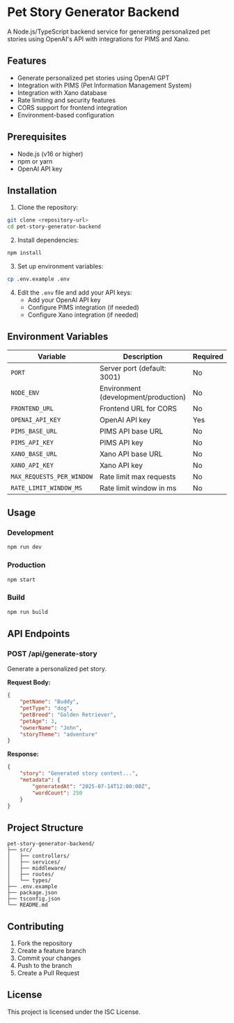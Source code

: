 # Pet Story Generator Backend

A Node.js/TypeScript backend service for generating personalized pet stories using OpenAI's API with integrations for PIMS and Xano.

## Features

- Generate personalized pet stories using OpenAI GPT
- Integration with PIMS (Pet Information Management System)
- Integration with Xano database
- Rate limiting and security features
- CORS support for frontend integration
- Environment-based configuration

## Prerequisites

- Node.js (v16 or higher)
- npm or yarn
- OpenAI API key

## Installation

1. Clone the repository:

```bash
git clone <repository-url>
cd pet-story-generator-backend
```

2. Install dependencies:

```bash
npm install
```

3. Set up environment variables:

```bash
cp .env.example .env
```

4. Edit the `.env` file and add your API keys:
   - Add your OpenAI API key
   - Configure PIMS integration (if needed)
   - Configure Xano integration (if needed)

## Environment Variables

| Variable                  | Description                          | Required |
| ------------------------- | ------------------------------------ | -------- |
| `PORT`                    | Server port (default: 3001)          | No       |
| `NODE_ENV`                | Environment (development/production) | No       |
| `FRONTEND_URL`            | Frontend URL for CORS                | No       |
| `OPENAI_API_KEY`          | OpenAI API key                       | Yes      |
| `PIMS_BASE_URL`           | PIMS API base URL                    | No       |
| `PIMS_API_KEY`            | PIMS API key                         | No       |
| `XANO_BASE_URL`           | Xano API base URL                    | No       |
| `XANO_API_KEY`            | Xano API key                         | No       |
| `MAX_REQUESTS_PER_WINDOW` | Rate limit max requests              | No       |
| `RATE_LIMIT_WINDOW_MS`    | Rate limit window in ms              | No       |

## Usage

### Development

```bash
npm run dev
```

### Production

```bash
npm start
```

### Build

```bash
npm run build
```

## API Endpoints

### POST /api/generate-story

Generate a personalized pet story.

**Request Body:**

```json
{
	"petName": "Buddy",
	"petType": "dog",
	"petBreed": "Golden Retriever",
	"petAge": 3,
	"ownerName": "John",
	"storyTheme": "adventure"
}
```

**Response:**

```json
{
	"story": "Generated story content...",
	"metadata": {
		"generatedAt": "2025-07-14T12:00:00Z",
		"wordCount": 250
	}
}
```

## Project Structure

```
pet-story-generator-backend/
├── src/
│   ├── controllers/
│   ├── services/
│   ├── middleware/
│   ├── routes/
│   └── types/
├── .env.example
├── package.json
├── tsconfig.json
└── README.md
```

## Contributing

1. Fork the repository
2. Create a feature branch
3. Commit your changes
4. Push to the branch
5. Create a Pull Request

## License

This project is licensed under the ISC License.
